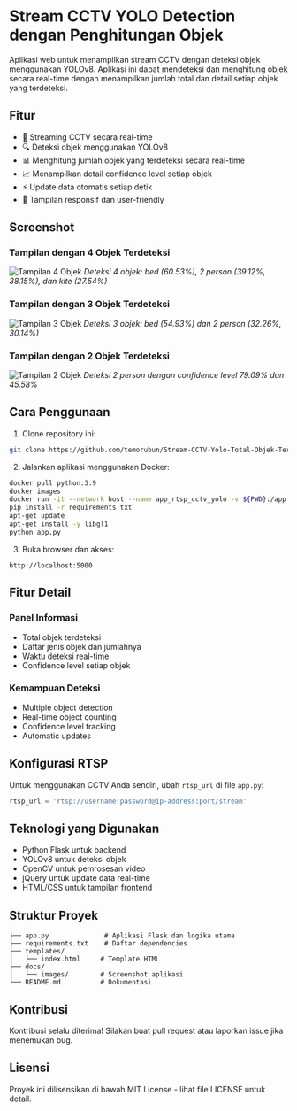 # Stream CCTV YOLO Detection dengan Penghitungan Objek

Aplikasi web untuk menampilkan stream CCTV dengan deteksi objek menggunakan YOLOv8. Aplikasi ini dapat mendeteksi dan menghitung objek secara real-time dengan menampilkan jumlah total dan detail setiap objek yang terdeteksi.

## Fitur

- 🎥 Streaming CCTV secara real-time
- 🔍 Deteksi objek menggunakan YOLOv8
- 📊 Menghitung jumlah objek yang terdeteksi secara real-time
- 📈 Menampilkan detail confidence level setiap objek
- ⚡ Update data otomatis setiap detik
- 📱 Tampilan responsif dan user-friendly

## Screenshot

### Tampilan dengan 4 Objek Terdeteksi
![Tampilan 4 Objek](docs/images/img%201.jpg)
*Deteksi 4 objek: bed (60.53%), 2 person (39.12%, 38.15%), dan kite (27.54%)*

### Tampilan dengan 3 Objek Terdeteksi
![Tampilan 3 Objek](docs/images/img%202.jpg)
*Deteksi 3 objek: bed (54.93%) dan 2 person (32.26%, 30.14%)*

### Tampilan dengan 2 Objek Terdeteksi
![Tampilan 2 Objek](docs/images/img%203.jpg)
*Deteksi 2 person dengan confidence level 79.09% dan 45.58%*

## Cara Penggunaan

1. Clone repository ini:
```bash
git clone https://github.com/temorubun/Stream-CCTV-Yolo-Total-Objek-Terdeteksi.git
```

2. Jalankan aplikasi menggunakan Docker:
```bash
docker pull python:3.9
docker images
docker run -it --network host --name app_rtsp_cctv_yolo -v ${PWD}:/app -w /app python:3.9 bash
pip install -r requirements.txt
apt-get update
apt-get install -y libgl1
python app.py
```

3. Buka browser dan akses:
```
http://localhost:5000
```

## Fitur Detail

### Panel Informasi
- Total objek terdeteksi
- Daftar jenis objek dan jumlahnya
- Waktu deteksi real-time
- Confidence level setiap objek

### Kemampuan Deteksi
- Multiple object detection
- Real-time object counting
- Confidence level tracking
- Automatic updates

## Konfigurasi RTSP

Untuk menggunakan CCTV Anda sendiri, ubah `rtsp_url` di file `app.py`:

```python
rtsp_url = 'rtsp://username:password@ip-address:port/stream'
```

## Teknologi yang Digunakan

- Python Flask untuk backend
- YOLOv8 untuk deteksi objek
- OpenCV untuk pemrosesan video
- jQuery untuk update data real-time
- HTML/CSS untuk tampilan frontend

## Struktur Proyek

```
├── app.py              # Aplikasi Flask dan logika utama
├── requirements.txt    # Daftar dependencies
├── templates/         
│   └── index.html     # Template HTML
├── docs/
│   └── images/        # Screenshot aplikasi
└── README.md          # Dokumentasi
```

## Kontribusi

Kontribusi selalu diterima! Silakan buat pull request atau laporkan issue jika menemukan bug.

## Lisensi

Proyek ini dilisensikan di bawah MIT License - lihat file LICENSE untuk detail. 
